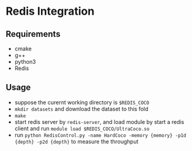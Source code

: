# Redis Integration

## Requirements

- cmake
- g++
- python3
- Redis

## Usage

* suppose the curernt working directory is `$REDIS_COCO`
* `mkdir datasets` and download the dataset to this fold
* `make`
* start redis server by `redis-server`, and load module by start a redis client and run `module load $REDIS_COCO/UltraCoco.so`
* run `python RedisControl.py -name HardCoco -memory {memory} -p1d {depth} -p2d {depth}` to measure the throughput
